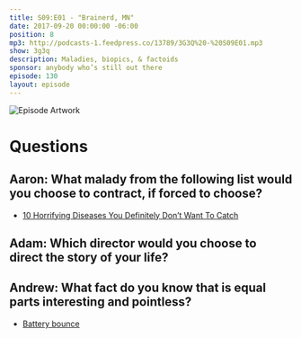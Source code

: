 ```yaml
---
title: S09:E01 - "Brainerd, MN"
date: 2017-09-20 00:00:00 -06:00
position: 8
mp3: http://podcasts-1.feedpress.co/13789/3G3Q%20-%20S09E01.mp3
show: 3g3q
description: Maladies, biopics, & factoids
sponsor: anybody who’s still out there
episode: 130
layout: episode
---
```


![Episode Artwork](http://l.gdwn.co/4fOZQx.jpg)

# Questions 

## Aaron: What malady from the following list would you choose to contract, if forced to choose? 
* [10 Horrifying Diseases You Definitely Don’t Want To Catch](http://listverse.com/2014/02/15/10-diseases-or-disorders-you-never-want-to-get/)

## Adam: Which director would you choose to direct the story of your life?

## Andrew: What fact do you know that is equal parts interesting and pointless?
* [Battery bounce](https://www.geek.com/science/why-do-dead-alkaline-batteries-bounce-1603759/)

